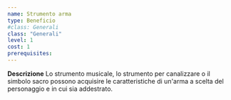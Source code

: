 ```yaml
---
name: Strumento arma
type: Beneficio
#class: Generali
class: "Generali"
level: 1
cost: 1
prerequisites:
---
```


**Descrizione**
Lo strumento musicale, lo strumento per canalizzare o il simbolo sacro possono
acquisire le caratteristiche di un'arma a scelta del personaggio e in cui sia
addestrato.